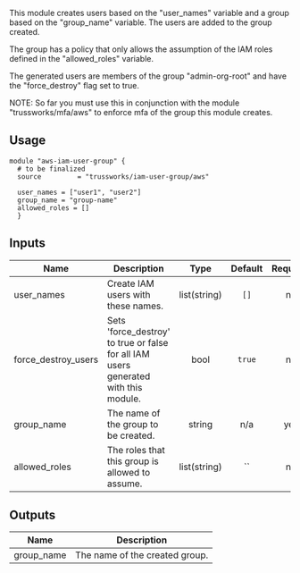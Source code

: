 This module creates users based on the "user_names" variable and a group based on the "group_name" variable.
The users are added to the group created.

The group has a policy that only allows the assumption of the IAM roles defined in the "allowed_roles" variable.

The generated users are members of the group "admin-org-root" and have the "force_destroy" flag set to true.

NOTE: So far you must use this in conjunction with the module "trussworks/mfa/aws" to enforce mfa of the group this module creates.

<!-- BEGINNING OF PRE-COMMIT-TERRAFORM DOCS HOOK -->
## Usage

    module "aws-iam-user-group" {
      # to be finalized
      source         = "trussworks/iam-user-group/aws"

      user_names = ["user1", "user2"]
      group_name = "group-name"
      allowed_roles = []
      }

## Inputs

| Name | Description | Type | Default | Required |
|------|-------------|:----:|:-----:|:-----:|
| user\_names | Create IAM users with these names. | list(string) | `[]` | no |
| force\_destroy\_users | Sets 'force_destroy' to true or false for all IAM users generated with this module. | bool | `true` | no |
| group\_name | The name of the group to be created. | string | n/a | yes |
| allowed\_roles | The roles that this group is allowed to assume. | list(string) | `` | no |

## Outputs

| Name | Description |
|------|-------------|
| group\_name | The name of the created group. |

<!-- END OF PRE-COMMIT-TERRAFORM DOCS HOOK -->

